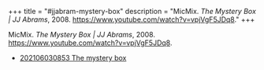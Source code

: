 +++
title = "#jjabram-mystery-box"
description = "MicMix. _The Mystery Box | JJ Abrams_, 2008. https://www.youtube.com/watch?v=vpjVgF5JDq8."
+++

MicMix. _The Mystery Box | JJ Abrams_, 2008. https://www.youtube.com/watch?v=vpjVgF5JDq8.

- [202106030853 The mystery box](/zettelkasten/202106030853-the-mystery-box)
